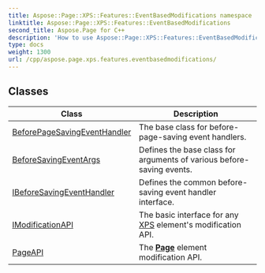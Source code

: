 ```yaml
---
title: Aspose::Page::XPS::Features::EventBasedModifications namespace
linktitle: Aspose::Page::XPS::Features::EventBasedModifications
second_title: Aspose.Page for C++
description: 'How to use Aspose::Page::XPS::Features::EventBasedModifications namespace in C++.'
type: docs
weight: 1300
url: /cpp/aspose.page.xps.features.eventbasedmodifications/
---
```




## Classes

| Class | Description |
| --- | --- |
| [BeforePageSavingEventHandler](./beforepagesavingeventhandler/) | The base class for before-page-saving event handlers. |
| [BeforeSavingEventArgs](./beforesavingeventargs/) | Defines the base class for arguments of various before-saving events. |
| [IBeforeSavingEventHandler](./ibeforesavingeventhandler/) | Defines the common before-saving event handler interface. |
| [IModificationAPI](./imodificationapi/) | The basic interface for any [XPS](../aspose.page.xps/) element's modification API. |
| [PageAPI](./pageapi/) | The **[Page](../aspose.page/)** element modification API. |
